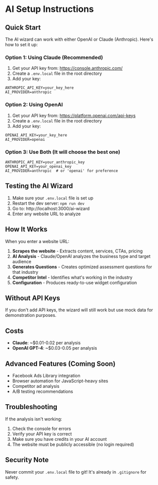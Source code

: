 # AI Setup Instructions

## Quick Start

The AI wizard can work with either OpenAI or Claude (Anthropic). Here's how to set it up:

### Option 1: Using Claude (Recommended)

1. Get your API key from: https://console.anthropic.com/
2. Create a `.env.local` file in the root directory
3. Add your key:
```
ANTHROPIC_API_KEY=your_key_here
AI_PROVIDER=anthropic
```

### Option 2: Using OpenAI

1. Get your API key from: https://platform.openai.com/api-keys
2. Create a `.env.local` file in the root directory
3. Add your key:
```
OPENAI_API_KEY=your_key_here
AI_PROVIDER=openai
```

### Option 3: Use Both (It will choose the best one)

```
ANTHROPIC_API_KEY=your_anthropic_key
OPENAI_API_KEY=your_openai_key
AI_PROVIDER=anthropic  # or 'openai' for preference
```

## Testing the AI Wizard

1. Make sure your `.env.local` file is set up
2. Restart the dev server: `npm run dev`
3. Go to: http://localhost:3000/ai-wizard
4. Enter any website URL to analyze

## How It Works

When you enter a website URL:

1. **Scrapes the website** - Extracts content, services, CTAs, pricing
2. **AI Analysis** - Claude/OpenAI analyzes the business type and target audience
3. **Generates Questions** - Creates optimized assessment questions for that industry
4. **Competitor Intel** - Identifies what's working in the industry
5. **Configuration** - Produces ready-to-use widget configuration

## Without API Keys

If you don't add API keys, the wizard will still work but use mock data for demonstration purposes.

## Costs

- **Claude**: ~$0.01-0.02 per analysis
- **OpenAI GPT-4**: ~$0.03-0.05 per analysis

## Advanced Features (Coming Soon)

- Facebook Ads Library integration
- Browser automation for JavaScript-heavy sites
- Competitor ad analysis
- A/B testing recommendations

## Troubleshooting

If the analysis isn't working:

1. Check the console for errors
2. Verify your API key is correct
3. Make sure you have credits in your AI account
4. The website must be publicly accessible (no login required)

## Security Note

Never commit your `.env.local` file to git! It's already in `.gitignore` for safety.
